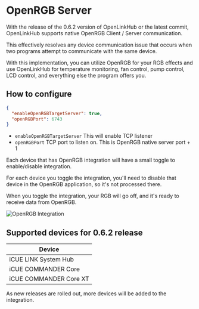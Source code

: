 # OpenRGB Server
With the release of the 0.6.2 version of OpenLinkHub or the latest commit, OpenLinkHub supports native OpenRGB Client / Server communication.

This effectively resolves any device communication issue that occurs when two programs attempt to communicate with the same device. 

With this implementation, you can utilize OpenRGB for your RGB effects and use OpenLinkHub for temperature monitoring, fan control, pump control, LCD control, and everything else the program offers you. 

## How to configure
```json
{
  "enableOpenRGBTargetServer": true,
  "openRGBPort": 6743
}
```

- `enableOpenRGBTargetServer` This will enable TCP listener
- `openRGBPort` TCP port to listen on. This is OpenRGB native server port + 1

Each device that has OpenRGB integration will have a small toggle to enable/disable integration.

For each device you toggle the integration, you'll need to disable that device in the OpenRGB application, so it's not processed there.

When you toggle the integration, your RGB will go off, and it's ready to receive data from OpenRGB.

![OpenRGB Integration](https://github.com/jurkovic-nikola/OpenLinkHub/blob/main/static/img/openrgb.png?raw=true)


## Supported devices for 0.6.2 release
| Device                        |
|-------------------------------|
| iCUE LINK System Hub          | 
| iCUE COMMANDER Core           |
| iCUE COMMANDER Core XT        |

As new releases are rolled out, more devices will be added to the integration.